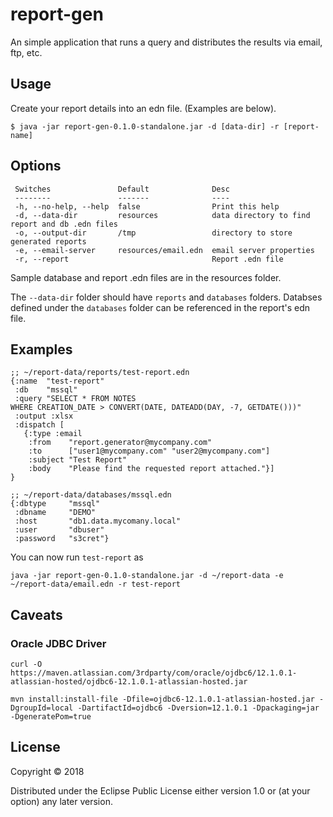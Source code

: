 # report-gen

An simple application that runs a query and distributes the results via email, ftp, etc.

## Usage

Create your report details into an edn file. (Examples are below).

    $ java -jar report-gen-0.1.0-standalone.jar -d [data-dir] -r [report-name]

## Options

```
 Switches               Default              Desc
 --------               -------              ----
 -h, --no-help, --help  false                Print this help
 -d, --data-dir         resources            data directory to find report and db .edn files
 -o, --output-dir       /tmp                 directory to store generated reports
 -e, --email-server     resources/email.edn  email server properties
 -r, --report                                Report .edn file
```

Sample database and report .edn files are in the resources folder.

The `--data-dir` folder should have `reports` and `databases` folders. Databses defined under the `databases` folder can be referenced in the report's edn file.

## Examples

```
;; ~/report-data/reports/test-report.edn
{:name  "test-report"
 :db    "mssql"
 :query "SELECT * FROM NOTES
WHERE CREATION_DATE > CONVERT(DATE, DATEADD(DAY, -7, GETDATE()))"
 :output :xlsx
 :dispatch [
   {:type :email
    :from    "report.generator@mycompany.com"
    :to      ["user1@mycompany.com" "user2@mycompany.com"]
    :subject "Test Report"
    :body    "Please find the requested report attached."}]
}
```

```
;; ~/report-data/databases/mssql.edn
{:dbtype     "mssql"
 :dbname     "DEMO"
 :host       "db1.data.mycomany.local"
 :user       "dbuser"
 :password   "s3cret"}
```

You can now run `test-report` as

```
java -jar report-gen-0.1.0-standalone.jar -d ~/report-data -e ~/report-data/email.edn -r test-report
```

## Caveats

### Oracle JDBC Driver

```
curl -O https://maven.atlassian.com/3rdparty/com/oracle/ojdbc6/12.1.0.1-atlassian-hosted/ojdbc6-12.1.0.1-atlassian-hosted.jar

mvn install:install-file -Dfile=ojdbc6-12.1.0.1-atlassian-hosted.jar -DgroupId=local -DartifactId=ojdbc6 -Dversion=12.1.0.1 -Dpackaging=jar -DgeneratePom=true
```

## License

Copyright © 2018

Distributed under the Eclipse Public License either version 1.0 or (at
your option) any later version.
